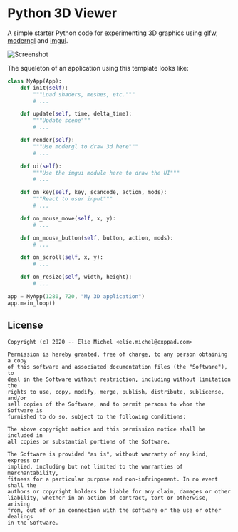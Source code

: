 Python 3D Viewer
================

A simple starter Python code for experimenting 3D graphics using [glfw](https://github.com/FlorianRhiem/pyGLFW), [moderngl](https://moderngl.readthedocs.io) and [imgui](https://pyimgui.readthedocs.io).

![Screenshot](doc/screenshot.png)

The squeleton of an application using this template looks like:

```python
class MyApp(App):
    def init(self):
    	"""Load shaders, meshes, etc."""
        # ...

    def update(self, time, delta_time):
    	"""Update scene"""
        # ...

    def render(self):
    	"""Use modergl to draw 3d here"""
        # ...

    def ui(self):
        """Use the imgui module here to draw the UI"""
        # ...

    def on_key(self, key, scancode, action, mods):
    	"""React to user input"""
        # ...

    def on_mouse_move(self, x, y):
        # ...

    def on_mouse_button(self, button, action, mods):
        # ...

    def on_scroll(self, x, y):
        # ...

    def on_resize(self, width, height):
        # ...

app = MyApp(1280, 720, "My 3D application")
app.main_loop()
```

License
-------

```
Copyright (c) 2020 -- Élie Michel <elie.michel@exppad.com>

Permission is hereby granted, free of charge, to any person obtaining a copy
of this software and associated documentation files (the "Software"), to
deal in the Software without restriction, including without limitation the
rights to use, copy, modify, merge, publish, distribute, sublicense, and/or
sell copies of the Software, and to permit persons to whom the Software is
furnished to do so, subject to the following conditions:

The above copyright notice and this permission notice shall be included in
all copies or substantial portions of the Software.

The Software is provided "as is", without warranty of any kind, express or
implied, including but not limited to the warranties of merchantability,
fitness for a particular purpose and non-infringement. In no event shall the
authors or copyright holders be liable for any claim, damages or other
liability, whether in an action of contract, tort or otherwise, arising
from, out of or in connection with the software or the use or other dealings
in the Software.
```
